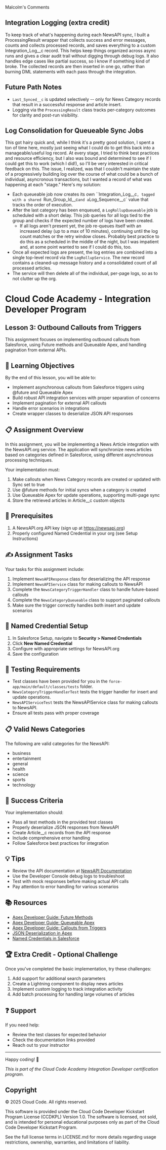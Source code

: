 Malcolm's Comments
## Integration Logging (extra credit)
To keep track of what's happening during each NewsAPI sync, I built a ProcessingResult wrapper that collects success and error messages, counts and collects processed records, and saves everything to a custom Integration_Log__c record. This helps keep things organized across async runs and gives a clear audit trail without digging through debug logs. It also handles edge cases like partial success, so I know if something kind of broke.  The collected records are then inserted in one go, rather than burning DML statements with each pass through the integration.

## Future Path Notes
  - `Last_Synced__c` is updated selectively -- only for News Category records that result in a successful response and article insert.
  - Logging via the `ProcessingResult` class tracks per-category outcomes for clarity and post-run visibility.

## Log Consolidation for Queueable Sync Jobs
This got hairy quick and, while I think it's a pretty good solution, I spent a ton of time here, mostly just seeing what I could do to get this back into a manageable/useful log record.  At every stage, I tried to think best practices and resource efficiency, but I also was bound and determined to see if I could get this to work (which I did!), so I'll be very interested in critical feedback on this.  The issue, I realized, was that I couldn't maintain the state of a progressively building log over the course of what could be a bunch of individual, asyncronous transactions, but I wanted a record of what was happening at each "stage."  Here's my solution:
 -  Each queueable job now creates its own ``Integration_Log__c`, tagged with a shared `Run_Group_Id__c` and a `Log_Sequence__c` value that tracks the order of execution.
 - After the last category has been enqueued, a `LogRollupQueueable` job is scheduled with a short delay. This job queries for all logs tied to the group and checks if the expected number of logs have been created.
    - If all logs aren't present yet, the job re-queues itself with an increased delay (up to a max of 10 minutes), continuing until the log count matches or the retry window closes.  Probably best practice to do this as a scheduled in the middle of the night, but I was impatient and, at some point wanted to see if I could do this, too.
 - Once all expected logs are present, the log entries are combined into a single top-level record via the `LogRollupService`. The new record contains a cleaned-up message history and a consolidated count of all processed articles.
 - The service will then delete all of the individual, per-page logs, so as to not clutter up the org.

# Cloud Code Academy - Integration Developer Program
## Lesson 3: Outbound Callouts from Triggers

This assignment focuses on implementing outbound callouts from Salesforce, using Future methods and Queueable Apex, and handling pagination from external APIs.

## 🎯 Learning Objectives

By the end of this lesson, you will be able to:
- Implement asynchronous callouts from Salesforce triggers using @future and Queueable Apex
- Build robust API integration services with proper separation of concerns
- Implement pagination for external API callouts
- Handle error scenarios in integrations
- Create wrapper classes to deserialize JSON API responses

## 📋 Assignment Overview

In this assignment, you will be implementing a News Article integration with the NewsAPI.org service. The application will synchronize news articles based on categories defined in Salesforce, using different asynchronous processing techniques.

Your implementation must:
1. Make callouts when News Category records are created or updated with Sync set to true
2. Use @future methods for initial syncs when a category is created
3. Use Queueable Apex for update operations, supporting multi-page sync
4. Store the retrieved articles in Article__c custom objects

## 🔨 Prerequisites

1. A NewsAPI.org API key (sign up at https://newsapi.org)
2. Properly configured Named Credential in your org (see Setup Instructions)

## ✍️ Assignment Tasks

Your tasks for this assignment include:

1. Implement `NewsAPIResponse` class for deserializing the API response
2. Implement `NewsAPIService` class for making callouts to NewsAPI
3. Complete the `NewsCategoryTriggerHandler` class to handle future-based callouts
4. Complete the `NewsCategoryQueueable` class to support paginated callouts
5. Make sure the trigger correctly handles both insert and update scenarios

## 🔑 Named Credential Setup

1. In Salesforce Setup, navigate to **Security > Named Credentials**
2. Click **New Named Credential**
3. Configure with appropriate settings for NewsAPI.org
4. Save the configuration

## 🧪 Testing Requirements

- Test classes have been provided for you in the `force-app/main/default/classes/tests` folder.
- `NewsCategoryTriggerHandlerTest` tests the trigger handler for insert and update operations.
- `NewsAPIServiceTest` tests the NewsAPIService class for making callouts to NewsAPI.
- Ensure all tests pass with proper coverage

## 📋 Valid News Categories

The following are valid categories for the NewsAPI:
- business
- entertainment
- general
- health
- science
- sports
- technology

## 🎯 Success Criteria

Your implementation should:
- Pass all test methods in the provided test classes
- Properly deserialize JSON responses from NewsAPI
- Create Article__c records from the API response
- Include comprehensive error handling
- Follow Salesforce best practices for integration

## 💡 Tips

- Review the API documentation at [NewsAPI Documentation](https://newsapi.org/docs)
- Use the Developer Console debug logs to troubleshoot
- Test with mock responses before making actual API calls
- Pay attention to error handling for various scenarios

## 📚 Resources

- [Apex Developer Guide: Future Methods](https://developer.salesforce.com/docs/atlas.en-us.apexcode.meta/apexcode/apex_async_future.htm)
- [Apex Developer Guide: Queueable Apex](https://developer.salesforce.com/docs/atlas.en-us.apexcode.meta/apexcode/apex_queueable.htm)
- [Apex Developer Guide: Callouts from Triggers](https://developer.salesforce.com/docs/atlas.en-us.apexcode.meta/apexcode/apex_triggers_bestpract.htm)
- [JSON Deserialization in Apex](https://developer.salesforce.com/docs/atlas.en-us.apexcode.meta/apexcode/apex_methods_system_json_overview.htm)
- [Named Credentials in Salesforce](https://developer.salesforce.com/docs/atlas.en-us.apexcode.meta/apexcode/apex_callouts_named_credentials.htm)

## 🏆 Extra Credit - Optional Challenge

Once you've completed the basic implementation, try these challenges:
1. Add support for additional search parameters
2. Create a Lightning component to display news articles
3. Implement custom logging to track integration activity
4. Add batch processing for handling large volumes of articles

## ❓ Support

If you need help:
- Review the test classes for expected behavior
- Check the documentation links provided
- Reach out to your instructor

---
Happy coding! 🚀

*This is part of the Cloud Code Academy Integration Developer certification program.*

## Copyright

© 2025 Cloud Code. All rights reserved.

This software is provided under the Cloud Code Developer Kickstart Program License (CCDKPL) Version 1.0.
The software is licensed, not sold, and is intended for personal educational purposes only as part of the Cloud Code Developer Kickstart Program.

See the full license terms in LICENSE.md for more details regarding usage restrictions, ownership, warranties, and limitations of liability.